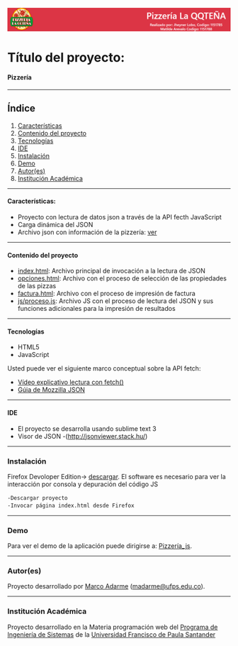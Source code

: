 ![Pizzería](./images/cabecera.png)
# Título del proyecto:

#### Pizzería
***
## Índice
1. [Características](#caracter-sticas-)
2. [Contenido del proyecto](#contenido-del-proyecto)
3. [Tecnologías](#tecnologías)
4. [IDE](#ide)
5. [Instalación](#instalación)
6. [Demo](#demo)
7. [Autor(es)](#autores)
8. [Institución Académica](#institución-académica)
***

#### Características:

  - Proyecto con lectura de datos json a través de la API fecth JavaScript
  - Carga dinámica del JSON 
  - Archivo json con información de la pizzería: [ver](https://raw.githubusercontent.com/madarme/persistencia/main/pizza.json)
***
  #### Contenido del proyecto
  - [index.html](https://gitlab.com/Wolf21/pizzeria/-/blob/master/index.html): Archivo principal de invocación a la lectura de JSON
  - [opciones.html](https://gitlab.com/Wolf21/pizzeria/-/blob/master/html/opciones.html): Archivo con el proceso de selección de las propiedades de las pizzas
  - [factura.html](https://gitlab.com/Wolf21/pizzeria/-/blob/master/html/factura.html): Archivo con el proceso de impresión de factura
  - [js/proceso.js](https://gitlab.com/Wolf21/pizzeria/-/blob/master/js/pizzeria.js): Archivo JS con el proceso de lectura del JSON y sus funciones adicionales para la impresión de resultados
  

***
#### Tecnologías

  - HTML5
  - JavaScript

Usted puede ver el siguiente marco conceptual sobre la API fetch:

  - [Vídeo explicativo lectura con fetch()](https://www.youtube.com/watch?v=DP7Hkr2ss_I)
  - [Gúia de Mozzilla JSON](https://developer.mozilla.org/es/docs/Learn/JavaScript/Objects/JSON)
  
  ***
#### IDE

- El proyecto se desarrolla usando sublime text 3 
- Visor de JSON -(http://jsonviewer.stack.hu/)

***
### Instalación

Firefox Devoloper Edition-> [descargar](https://www.mozilla.org/es-ES/firefox/developer/).
El software es necesario para ver la interacción por consola y depuración del código JS


```sh
-Descargar proyecto
-Invocar página index.html desde Firefox 
```

***
### Demo

Para ver el demo de la aplicación puede dirigirse a: [Pizzería_js](http://ufps30.madarme.co/json_pizza/).

***
### Autor(es)
Proyecto desarrollado por [Marco Adarme] (<madarme@ufps.edu.co>).


***
### Institución Académica   
Proyecto desarrollado en la Materia programación web del  [Programa de Ingeniería de Sistemas] de la [Universidad Francisco de Paula Santander]


   [Marco Adarme]: <http://madarme.co>
   [Programa de Ingeniería de Sistemas]:<https://ingsistemas.cloud.ufps.edu.co/>
   [Universidad Francisco de Paula Santander]:<https://ww2.ufps.edu.co/>
   
